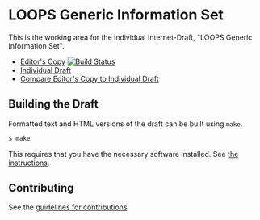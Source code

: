 # LOOPS Generic Information Set

This is the working area for the individual Internet-Draft, "LOOPS Generic Information Set".

* [Editor's Copy](https://loops-wg.github.io/gen-info/#go.draft-welzl-loops-gen-info.html)    [![Build Status](https://travis-ci.org/loops-wg/gen-info.svg?branch=master)](https://travis-ci.org/loops-wg/gen-info)
* [Individual Draft](https://tools.ietf.org/html/draft-welzl-loops-gen-info)
* [Compare Editor's Copy to Individual Draft](https://loops-wg.github.io/gen-info/#go.draft-welzl-loops-gen-info.diff)

## Building the Draft

Formatted text and HTML versions of the draft can be built using `make`.

```sh
$ make
```

This requires that you have the necessary software installed.  See
[the instructions](https://github.com/martinthomson/i-d-template/blob/master/doc/SETUP.md).


## Contributing

See the
[guidelines for contributions](https://github.com/loops-wg/gen-info/blob/master/CONTRIBUTING.md).
